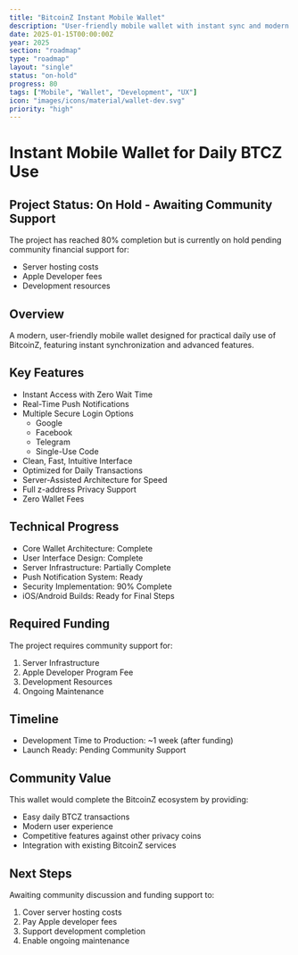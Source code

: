 ```yaml
---
title: "BitcoinZ Instant Mobile Wallet"
description: "User-friendly mobile wallet with instant sync and modern features for daily BTCZ use"
date: 2025-01-15T00:00:00Z
year: 2025
section: "roadmap"
type: "roadmap"
layout: "single"
status: "on-hold"
progress: 80
tags: ["Mobile", "Wallet", "Development", "UX"]
icon: "images/icons/material/wallet-dev.svg"
priority: "high"
---
```


# Instant Mobile Wallet for Daily BTCZ Use

## Project Status: On Hold - Awaiting Community Support

The project has reached 80% completion but is currently on hold pending community financial support for:
- Server hosting costs
- Apple Developer fees
- Development resources

## Overview
A modern, user-friendly mobile wallet designed for practical daily use of BitcoinZ, featuring instant synchronization and advanced features.

## Key Features
- Instant Access with Zero Wait Time
- Real-Time Push Notifications
- Multiple Secure Login Options
  * Google
  * Facebook
  * Telegram
  * Single-Use Code
- Clean, Fast, Intuitive Interface
- Optimized for Daily Transactions
- Server-Assisted Architecture for Speed
- Full z-address Privacy Support
- Zero Wallet Fees

## Technical Progress
- Core Wallet Architecture: Complete
- User Interface Design: Complete
- Server Infrastructure: Partially Complete
- Push Notification System: Ready
- Security Implementation: 90% Complete
- iOS/Android Builds: Ready for Final Steps

## Required Funding
The project requires community support for:
1. Server Infrastructure
2. Apple Developer Program Fee
3. Development Resources
4. Ongoing Maintenance

## Timeline
- Development Time to Production: ~1 week (after funding)
- Launch Ready: Pending Community Support

## Community Value
This wallet would complete the BitcoinZ ecosystem by providing:
- Easy daily BTCZ transactions
- Modern user experience
- Competitive features against other privacy coins
- Integration with existing BitcoinZ services

## Next Steps
Awaiting community discussion and funding support to:
1. Cover server hosting costs
2. Pay Apple developer fees
3. Support development completion
4. Enable ongoing maintenance